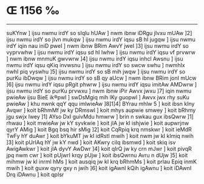# Œ 1156 ‰
---
suKYnw ] ijsu nwmu irdY so sIqlu hUAw ] nwm ibnw iDRgu jIvxu mUAw ]2]
ijsu nwmu irdY so jIvn mukqw ] ijsu nwmu irdY iqsu sB hI jugqw ] ijsu
nwmu irdY iqin nau iniD pweI ] nwm ibnw BRim AwvY jweI ]3] ijsu nwmu
irdY so vyprvwhw ] ijsu nwmu irdY iqsu sd hI lwhw ] ijsu nwmu irdY iqsu
vf prvwrw ] nwm ibnw mnmuK gwvwrw ]4] ijsu nwmu irdY iqsu inhcl
Awsnu ] ijsu nwmu irdY iqsu qKiq invwsnu ] ijsu nwmu irdY so swcw swhu ]
nwmhIx nwhI piq vyswhu ]5] ijsu nwmu irdY so sB mih jwqw ] ijsu nwmu
irdY so purKu ibDwqw ] ijsu nwmu irdY so sB qy aUcw ] nwm ibnw BRim jonI
mUcw ]6] ijsu nwmu irdY iqsu pRgit phwrw ] ijsu nwmu irdY iqsu imitAw
AMDwrw ] ijsu nwmu irdY so purKu prvwxu ] nwm ibnw iPir Awvx jwxu ]7]
iqin nwmu pwieAw ijsu BieE ik®pwl ] swDsMgiq mih lKy guopwl ] Awvx
jwx rhy suKu pwieAw ] khu nwnk qqY qqu imlwieAw ]8]1]4] BYrau
mhlw 5 ] koit ibsn kIny Avqwr ] koit bRhmMf jw ky DRmswl ] koit
mhys aupwie smwey ] koit bRhmy jgu swjx lwey ]1] AYso DxI guivMdu hmwrw
] brin n swkau gux ibsQwrw ]1] rhwau ] koit mwieAw jw kY syvkwie ]
koit jIA jw kI ishjwie ] koit aupwrjnw qyrY AMig ] koit Bgq bsq
hir sMig ]2] koit CqRpiq krq nmskwr ] koit ieMdR TwFy hY duAwr ]
koit bYkuMT jw kI idRstI mwih ] koit nwm jw kI kImiq nwih ]3] koit
pUrIAq hY jw kY nwd ] koit AKwry cilq ibsmwd ] koit skiq isv
AwigAwkwr ] koit jIA dyvY AwDwr ]4] koit qIrQ jw ky crn mJwr ]
koit pivqR jpq nwm cwr ] koit pUjwrI krqy pUjw ] koit ibsQwrnu Avru
n dUjw ]5] koit mihmw jw kI inrml hMs ] koit ausqiq jw kI krq
bRhmMs ] koit prlau Epiq inmK mwih ] koit guxw qyry gxy n jwih ]6]
koit igAwnI kQih igAwnu ] koit iDAwnI Drq iDAwnu ] koit qpIsr
####
